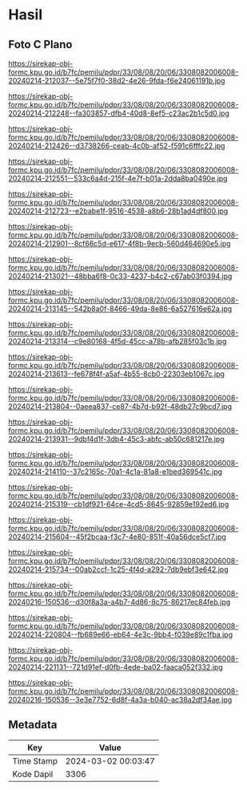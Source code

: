 # Hasil

## Foto C Plano

https://sirekap-obj-formc.kpu.go.id/b7fc/pemilu/pdpr/33/08/08/20/06/3308082006008-20240214-212037--5e75f7f0-38d2-4e26-9fda-f6e24061191b.jpg

https://sirekap-obj-formc.kpu.go.id/b7fc/pemilu/pdpr/33/08/08/20/06/3308082006008-20240214-212248--fa303857-dfb4-40d8-8ef5-c23ac2b1c5d0.jpg

https://sirekap-obj-formc.kpu.go.id/b7fc/pemilu/pdpr/33/08/08/20/06/3308082006008-20240214-212426--d3738266-ceab-4c0b-af52-f591c6fffc22.jpg

https://sirekap-obj-formc.kpu.go.id/b7fc/pemilu/pdpr/33/08/08/20/06/3308082006008-20240214-212551--533c6a4d-215f-4e7f-b01a-2dda8ba0490e.jpg

https://sirekap-obj-formc.kpu.go.id/b7fc/pemilu/pdpr/33/08/08/20/06/3308082006008-20240214-212723--e2babe1f-9516-4538-a8b6-28b1ad4df800.jpg

https://sirekap-obj-formc.kpu.go.id/b7fc/pemilu/pdpr/33/08/08/20/06/3308082006008-20240214-212901--8cf66c5d-e617-4f8b-9ecb-560d464690e5.jpg

https://sirekap-obj-formc.kpu.go.id/b7fc/pemilu/pdpr/33/08/08/20/06/3308082006008-20240214-213021--48bba6f8-0c33-4237-b4c2-c67ab03f0394.jpg

https://sirekap-obj-formc.kpu.go.id/b7fc/pemilu/pdpr/33/08/08/20/06/3308082006008-20240214-213145--542b8a0f-8466-49da-8e86-6a527616e62a.jpg

https://sirekap-obj-formc.kpu.go.id/b7fc/pemilu/pdpr/33/08/08/20/06/3308082006008-20240214-213314--c9e80168-4f5d-45cc-a78b-afb285f03c1b.jpg

https://sirekap-obj-formc.kpu.go.id/b7fc/pemilu/pdpr/33/08/08/20/06/3308082006008-20240214-213613--fe678f4f-a5af-4b55-8cb0-22303eb1067c.jpg

https://sirekap-obj-formc.kpu.go.id/b7fc/pemilu/pdpr/33/08/08/20/06/3308082006008-20240214-213804--0aeea837-ce87-4b7d-b92f-48db27c9bcd7.jpg

https://sirekap-obj-formc.kpu.go.id/b7fc/pemilu/pdpr/33/08/08/20/06/3308082006008-20240214-213931--9dbf4d1f-3db4-45c3-abfc-ab50c681217e.jpg

https://sirekap-obj-formc.kpu.go.id/b7fc/pemilu/pdpr/33/08/08/20/06/3308082006008-20240214-214110--37c2165c-70a1-4c1a-81a8-e1bed369541c.jpg

https://sirekap-obj-formc.kpu.go.id/b7fc/pemilu/pdpr/33/08/08/20/06/3308082006008-20240214-215319--cb1df921-64ce-4cd5-8645-92859e192ed6.jpg

https://sirekap-obj-formc.kpu.go.id/b7fc/pemilu/pdpr/33/08/08/20/06/3308082006008-20240214-215604--45f2bcaa-f3c7-4e80-851f-40a56dce5cf7.jpg

https://sirekap-obj-formc.kpu.go.id/b7fc/pemilu/pdpr/33/08/08/20/06/3308082006008-20240214-215734--00ab2ccf-1c25-4f4d-a292-7db9ebf3e642.jpg

https://sirekap-obj-formc.kpu.go.id/b7fc/pemilu/pdpr/33/08/08/20/06/3308082006008-20240216-150536--d30f8a3a-a4b7-4d86-8c75-86217ec84feb.jpg

https://sirekap-obj-formc.kpu.go.id/b7fc/pemilu/pdpr/33/08/08/20/06/3308082006008-20240214-220804--fb689e66-eb64-4e3c-9bb4-f039e89c1fba.jpg

https://sirekap-obj-formc.kpu.go.id/b7fc/pemilu/pdpr/33/08/08/20/06/3308082006008-20240214-221131--721d91ef-d0fb-4ede-ba02-faaca052f332.jpg

https://sirekap-obj-formc.kpu.go.id/b7fc/pemilu/pdpr/33/08/08/20/06/3308082006008-20240216-150536--3e3e7752-6d8f-4a3a-b040-ac38a2df34ae.jpg


## Metadata

| Key        | Value               |
| ---------- | ------------------- |
| Time Stamp | 2024-03-02 00:03:47 |
| Kode Dapil | 3306                |



